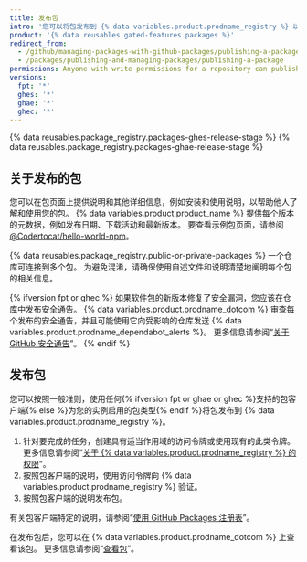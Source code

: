 ```yaml
---
title: 发布包
intro: '您可以将包发布到 {% data variables.product.prodname_registry %} 以供他人下载和再用。'
product: '{% data reusables.gated-features.packages %}'
redirect_from:
  - /github/managing-packages-with-github-packages/publishing-a-package
  - /packages/publishing-and-managing-packages/publishing-a-package
permissions: Anyone with write permissions for a repository can publish a package to that repository.
versions:
  fpt: '*'
  ghes: '*'
  ghae: '*'
  ghec: '*'
---
```


{% data reusables.package_registry.packages-ghes-release-stage %}
{% data reusables.package_registry.packages-ghae-release-stage %}

## 关于发布的包

您可以在包页面上提供说明和其他详细信息，例如安装和使用说明，以帮助他人了解和使用您的包。 {% data variables.product.product_name %} 提供每个版本的元数据，例如发布日期、下载活动和最新版本。 要查看示例包页面，请参阅 [@Codertocat/hello-world-npm](https://github.com/Codertocat/hello-world-npm/packages/10696?version=1.0.1)。

{% data reusables.package_registry.public-or-private-packages %} 一个仓库可连接到多个包。 为避免混淆，请确保使用自述文件和说明清楚地阐明每个包的相关信息。

{% ifversion fpt or ghec %}
如果软件包的新版本修复了安全漏洞，您应该在仓库中发布安全通告。
{% data variables.product.prodname_dotcom %} 审查每个发布的安全通告，并且可能使用它向受影响的仓库发送 {% data variables.product.prodname_dependabot_alerts %}。 更多信息请参阅“[关于 GitHub 安全通告](/github/managing-security-vulnerabilities/about-github-security-advisories)”。
{% endif %}

## 发布包

您可以按照一般准则，使用任何{% ifversion fpt or ghae or ghec %}支持的包客户端{% else %}为您的实例启用的包类型{% endif %}将包发布到 {% data variables.product.prodname_registry %}。

1. 针对要完成的任务，创建具有适当作用域的访问令牌或使用现有的此类令牌。 更多信息请参阅“[关于 {% data variables.product.prodname_registry %} 的权限](/packages/learn-github-packages/about-permissions-for-github-packages)”。
2. 按照包客户端的说明，使用访问令牌向 {% data variables.product.prodname_registry %} 验证。
3. 按照包客户端的说明发布包。

有关包客户端特定的说明，请参阅“[使用 GitHub Packages 注册表](/packages/working-with-a-github-packages-registry)”。

在发布包后，您可以在 {% data variables.product.prodname_dotcom %} 上查看该包。 更多信息请参阅“[查看包](/packages/learn-github-packages/viewing-packages)”。

